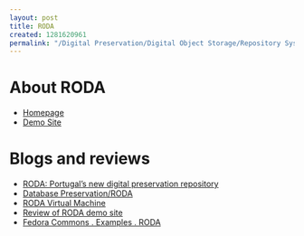 ```yaml
---
layout: post
title: RODA
created: 1281620961
permalink: "/Digital Preservation/Digital Object Storage/Repository Systems/roda/"
---
```

About RODA
==========

* [Homepage](http://redmine.keep.pt/projects/show/roda-public)
* [Demo Site](http://roda.keep.pt)

Blogs and reviews
=================

* [RODA: Portugal’s new digital preservation repository](http://alanake.wordpress.com/2009/06/26/roda-portugals-new-digital-preservation-repository/)
* [Database Preservation/RODA](http://e-records.chrisprom.com/?p=1476)
* [RODA Virtual Machine](http://e-records.chrisprom.com/?p=817)
* [Review of RODA demo site](http://e-records.chrisprom.com/?p=854)
* [Fedora Commons . Examples . RODA](http://www.fedora-commons.org/about/examples/roda)
